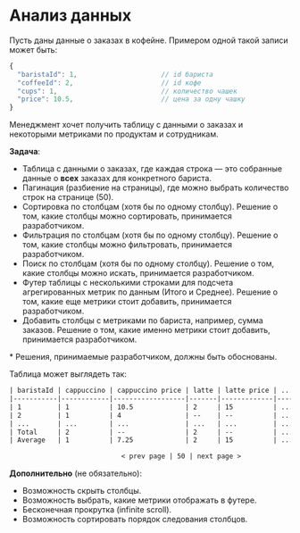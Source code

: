 # Анализ данных

Пусть даны данные о заказах в кофейне. Примером одной такой записи может быть:

```js
{
  "baristaId": 1,                     // id бариста
  "coffeeId": 2,                      // id кофе
  "cups": 1,                          // количество чашек
  "price": 10.5,                      // цена за одну чашку
}
```

Менеджмент хочет получить таблицу с данными о заказах и некоторыми метриками по продуктам и сотрудникам.

**Задача**:

- Таблица с данными о заказах, где каждая строка — это собранные данные о **всех** заказах для конкретного бариста.
- Пагинация (разбиение на страницы), где можно выбрать количество строк на странице (50).
- Сортировка по столбцам (хотя бы по одному столбцу). Решение о том, какие столбцы можно сортировать, принимается разработчиком.
- Фильтрация по столбцам (хотя бы по одному столбцу). Решение о том, какие столбцы можно фильтровать, принимается разработчиком.
- Поиск по столбцам (хотя бы по одному столбцу). Решение о том, какие столбцы можно искать, принимается разработчиком.
- Футер таблицы с несколькими строками для подсчета агрегированных метрик по данным (Итого и Среднее). Решение о том, какие еще метрики стоит добавить, принимается разработчиком.
- Добавить столбцы с метриками по бариста, например, сумма заказов. Решение о том, какие именно метрики стоит добавить, принимается разработчиком.

\* Решения, принимаемые разработчиком, должны быть обоснованы.

Таблица может выглядеть так:

```txt
| baristaId | cappuccino | cappuccino price | latte | latte price | ... | sum  |
|-----------|------------|------------------|-------|-------------|-----|------|
| 1         | 1          | 10.5             | 2     | 15          | ... | 40.5 |
| 2         | 1          | 4                | --    | --          | ... | 4    |
| ...       | ...        | ...              | ...   | ...         | ... | ...  |
| Total     | 2          | --               | 2     | --          | ... | 79   |
| Average   | 1          | 7.25             | 2     | 15          | ... | 39.5 |

                            < prev page | 50 | next page >
```

**Дополнительно** (не обязательно):

- Возможность скрыть столбцы.
- Возможность выбрать, какие метрики отображать в футере.
- Бесконечная прокрутка (infinite scroll).
- Возможность сортировать порядок следования столбцов.
